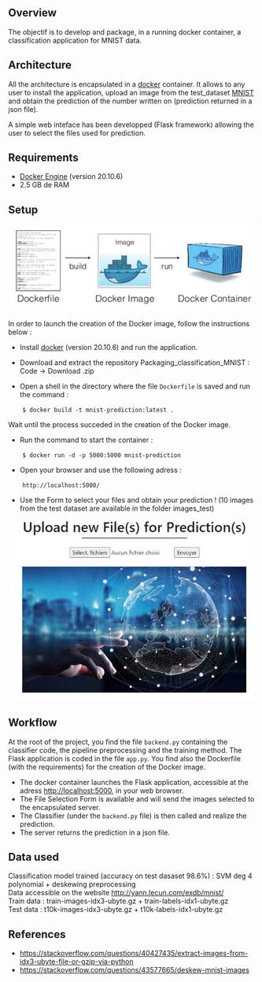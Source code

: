 ## Overview
The objectif is to develop and package, in a running docker container, a classification application for MNIST data.

##  Architecture

All the architecture is encapsulated in a [docker](https://www.docker.com/) container. It allows to any user to install the application, upload an image from the test_dataset [MNIST](http://yann.lecun.com/exdb/mnist/) and obtain the prediction of the number written on (prediction returned in a json file).

A simple web inteface has been developped (Flask framework) allowing the user to select the files used for prediction.

##  Requirements

* [Docker Engine](https://docs.docker.com/install/) (version 20.10.6)
* 2.5 GB de RAM

##  Setup
<p align="center">
<img src="img/docker_image.JPG" alt="drawing" width="500"/>
</p>

In order to launch the creation of the Docker image, follow the instructions below :

- Install [docker](https://www.docker.com/) (version 20.10.6) and run the application.

- Download and extract the repository Packaging_classification_MNIST : Code -> Download .zip

- Open a shell in the directory where the file ```Dockerfile``` is saved and run the command :
```
    $ docker build -t mnist-prediction:latest .
```
Wait until the process succeded in the creation of the Docker image.

- Run the command to start the container :
```
    $ docker run -d -p 5000:5000 mnist-prediction
```

- Open your browser and use the following adress :
```
    http://localhost:5000/
```

- Use the Form to select your files and obtain your prediction ! (10 images from the test dataset are available in the folder images_test)

<p align="center">
<img src="img/app.JPG" alt="drawing" width="500"/>
</p>

##  Workflow

At the root of the project, you find the file ```backend.py``` containing the classifier code, the pipeline preprocessing and the training method. 
The Flask application is coded in the file ```app.py```. You find also the Dockerfile (with the requirements) for the creation of the Docker image.

- The docker container launches the Flask application, accessible at the adress [http://localhost:5000](http://localhost:5000/), in your web browser.
- The File Selection Form is available and will send the images selected to the encapsulated server.
- The Classifier (under the ```backend.py``` file) is then called and realize the prediction.
- The server returns the prediction in a json file.

## Data used
Classification model trained (accuracy on test dasaset 98.6%) : SVM deg 4 polynomial + deskewing preprocessing  
Data accessible on the website http://yann.lecun.com/exdb/mnist/  
Train data : train-images-idx3-ubyte.gz + train-labels-idx1-ubyte.gz  
Test data : t10k-images-idx3-ubyte.gz + t10k-labels-idx1-ubyte.gz  

##  References
- https://stackoverflow.com/questions/40427435/extract-images-from-idx3-ubyte-file-or-gzip-via-python
- https://stackoverflow.com/questions/43577665/deskew-mnist-images
